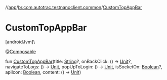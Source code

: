 //[app](../../index.md)/[br.com.autotrac.testnanoclient.common](index.md)/[CustomTopAppBar](-custom-top-app-bar.md)

# CustomTopAppBar

[androidJvm]\

@[Composable](https://developer.android.com/reference/kotlin/androidx/compose/runtime/Composable.html)

fun [CustomTopAppBar](-custom-top-app-bar.md)(title: [String](https://kotlinlang.org/api/latest/jvm/stdlib/kotlin/-string/index.html)?, onBackClick: () -&gt; [Unit](https://kotlinlang.org/api/latest/jvm/stdlib/kotlin/-unit/index.html)?, navigateToLogs: () -&gt; [Unit](https://kotlinlang.org/api/latest/jvm/stdlib/kotlin/-unit/index.html), popUpToLogin: () -&gt; [Unit](https://kotlinlang.org/api/latest/jvm/stdlib/kotlin/-unit/index.html), isSocketOn: [Boolean](https://kotlinlang.org/api/latest/jvm/stdlib/kotlin/-boolean/index.html)?, apiIcon: [Boolean](https://kotlinlang.org/api/latest/jvm/stdlib/kotlin/-boolean/index.html), content: () -&gt; [Unit](https://kotlinlang.org/api/latest/jvm/stdlib/kotlin/-unit/index.html))
